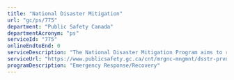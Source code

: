 ```yaml
---
title: "National Disaster Mitigation"
url: "gc/ps/775"
department: "Public Safety Canada"
departmentAcronym: "ps"
serviceId: "775"
onlineEndtoEnd: 0
serviceDescription: "The National Disaster Mitigation Program aims to reduce the impacts of natural disasters on Canadians by: focusing on investments which address recurring flood risks and costs; and advancing work to facilitate a private residential flood insurance market in Canada."
serviceUrl: "https://www.publicsafety.gc.ca/cnt/mrgnc-mngmnt/dsstr-prvntn-mtgtn/ndmp/index-en.aspx"
programDescription: "Emergency Response/Recovery"
---
```

